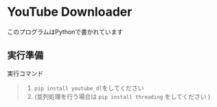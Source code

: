 # YouTube Downloader
このプログラムはPythonで書かれています
## 実行準備
実行コマンド  
> 1.  ```pip install youtube_dl```をしてください  
> 1.  (並列処理を行う場合は ```pip install threading``` をしてください )
